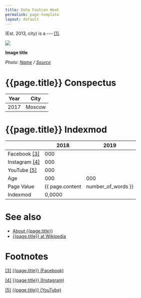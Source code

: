 ```yaml
---
title: Doha Fashion Week
permalink: page-template
layout: default
---
```


(Est. 2013, city) is a --- <span id="a1">[\[1\]](#f1)</span>.

![](/encyclopedia/images/{{page.permalink}}.jpg)

**Image title**

*Photo: [Name](index) / [Source](index)*

# {{page.title}} Conspectus

|Year|City|
|-|-|
|2017|Moscow|

# {{page.title}} Indexmod

||2018|2019|
|-|-|-|
|Facebook <span id="a3">[\[3\]](#f3)</span>|000||
|Instagram <span id="a4">[\[4\]](#f4)</span>|000||
|YouTube <span id="a5">[\[5\]](#f5)</span>|000||
|Age|000|000|
|Page Value|{{ page.content | number_of_words }}||
|Indexmod|0,0000||

# See also

+ [About {{page.title}}](index)
+ [{{page.title}} at Wikipedia](index)

# Footnotes

[[3]](#a3) <span id="f3"></span> [{{page.title}} (Facebook)](index)

[[4]](#a4) <span id="f4"></span> [{{page.title}} (Instagram)](index)

[[5]](#a5) <span id="f5"></span> [{{page.title}} (YouTube)](index)
